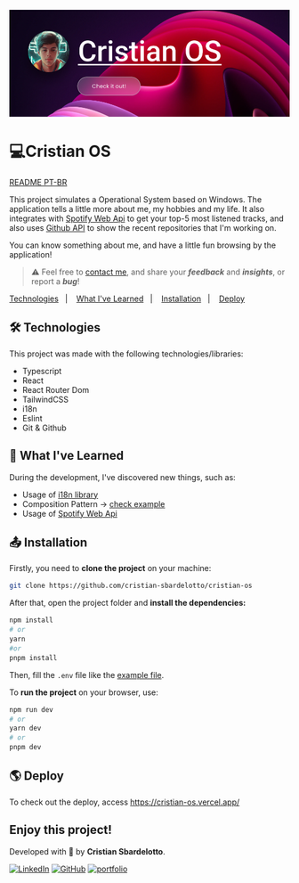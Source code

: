 ![image](./.github/preview.png)

# 💻Cristian OS

[README PT-BR](./README-pt.md)

This project simulates a Operational System based on Windows. The application tells a little more about me, my hobbies and my life.
It also integrates with [Spotify Web Api](https://developer.spotify.com/documentation/web-api) to get your top-5 most listened tracks, and also uses [Github API](https://docs.github.com/en/rest) to show the recent repositories that I'm working on.

You can know something about me, and have a little fun browsing by the application!

> ⚠️ Feel free to [contact me](https://portfolio-chi-lemon-51.vercel.app/contact/), and share your **_feedback_** and **_insights_**, or report a **_bug_**!

<p>
  <a href="#technologies">Technologies</a>&nbsp;&nbsp;&nbsp;|&nbsp;&nbsp;&nbsp;
  <a href="#learning">What I've Learned</a>&nbsp;&nbsp;&nbsp;|&nbsp;&nbsp;&nbsp;
  <a href="#installation">Installation</a>&nbsp;&nbsp;&nbsp;|&nbsp;&nbsp;&nbsp;
  <a href="#deploy">Deploy</a>&nbsp;&nbsp;&nbsp;&nbsp;&nbsp;&nbsp;
</p>

<div id='technologies'></div>

## 🛠️ Technologies

This project was made with the following technologies/libraries:

- Typescript
- React
- React Router Dom
- TailwindCSS
- i18n
- Eslint
- Git & Github

<div id='learning'></div>

## 🧠 What I've Learned

During the development, I've discovered new things, such as:

- Usage of [i18n library](https://react.i18next.com/)
- Composition Pattern -> [check example](./src/components/Application/)
- Usage of [Spotify Web Api](https://developer.spotify.com/documentation/web-api)

<div id='installation'></div>

## 📤 Installation

Firstly, you need to **clone the project** on your machine:

```bash
git clone https://github.com/cristian-sbardelotto/cristian-os
```

After that, open the project folder and **install the dependencies:**

```bash
npm install
# or
yarn
#or
pnpm install
```

Then, fill the `.env` file like the [example file](./.env.example).

To **run the project** on your browser, use:

```bash
npm run dev
# or
yarn dev
# or
pnpm dev
```

<div id='deploy'></div>

## 🌎 Deploy

To check out the deploy, access https://cristian-os.vercel.app/

## Enjoy this project!

Developed with 🧡 by **Cristian Sbardelotto**.

[![LinkedIn](https://img.shields.io/badge/linkedin-%230077B5.svg?style=for-the-badge&logo=linkedin&logoColor=white)](https://www.linkedin.com/in/cristian-k-sbardelotto/)
[![GitHub](https://img.shields.io/badge/github-%23121011.svg?style=for-the-badge&logo=github&logoColor=white)](https://github.com/cristian-sbardelotto)
[![portfolio](https://img.shields.io/badge/my_portfolio-000?style=for-the-badge&logo=ko-fi&logoColor=white)](https://portfolio-chi-lemon-51.vercel.app)

